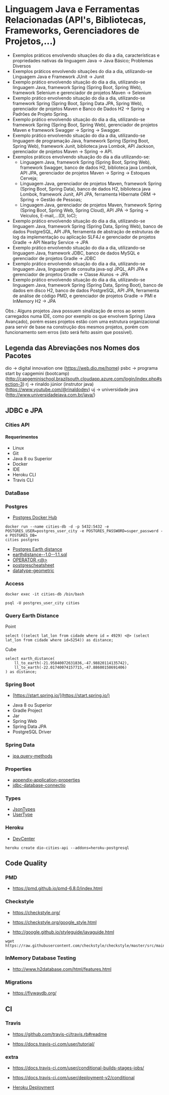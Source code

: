 # Linguagem Java e Ferramentas Relacionadas (API's, Bibliotecas, Frameworks, Gerenciadores de Projetos,...)
- Exemplos práticos envolvendo situações do dia a dia, características e propriedades nativas da linguagem Java -> Java Básico; Problemas Diversos
- Exemplos práticos envolvendo situações do dia a dia, utilizando-se Linguagem Java e Framework JUnit -> Junit
- Exemplo prático envolvendo situação do dia a dia, utilizando-se linguagem Java, framework Spring (Spring Boot, Spring Web), framework 
  Selenium e gerenciador de projetos Maven -> Selenium
- Exemplo prático envolvendo situação do dia a dia, utilizando-se framework Spring (Spring Boot, Spring Data JPA, Spring Web), gerenciador
  de projetos Maven e Banco de Dados H2 -> Spring -> Padrões de Projeto Spring.
- Exemplo prático envolvendo situação do dia a dia, utilizando-se framework Spring (Spring Boot, Spring Web), gerenciador de projetos Maven 
  e framework Swagger -> Spring -> Swagger.
- Exemplo prático envolvendo situação do dia a dia, utilizando-se linguagem de programação Java, framework Spring (Spring Boot, Spring Web),
  framework Junit, biblioteca java Lombok, API Jackson, gerenciador de projetos Maven -> Spring -> API.
- Exemplos práticos envolvendo situação do dia a dia utilizando-se:
  - Linguagem Java, framework Spring (Spring Boot, Spring Web), framework Swagger, banco de dados H2, biblioteca java Lombok, API JPA, 
    gerenciador de projetos Maven -> Spring -> Estoques Cerveja;
  - Linguagem Java, gerenciador de projetos Maven, framework Spring (Spring Boot, Spring Data), banco de dados H2, biblioteca java Lombok, 
    framework Junit, API JPA, ferramenta Hibernate ORM -> Spring -> Gestão de Pessoas;
  - Linguagem Java, gerenciador de projetos Maven, framework Spring (Spring Boot, Spring Web, Spring Cloud), API JPA -> Spring -> Veículos,
    E-mail,...(DI, IoC);
- Exemplo prático envolvendo situação do dia a dia, utilizando-se linguagem Java, framework Spring (Spring Data, Spring Web), banco de dados
  PostgreSQL, API JPA, ferramenta de abstração de estruturas de log da implementação ou aplicação SLF4J e gerenciador de projetos Gradle -> 
  API Nearby Service -> JPA
- Exemplo prático envolvendo situação do dia a dia, utilizando-se linguagem Java, framework JDBC, banco de dados MySQL e gerenciador de
  projetos Gradle -> JDBC
- Exemplo prático envolvendo situação do dia a dia, utilizando-se linguagem Java, linguagem de consulta java-sql JPQL, API JPA e gerenciador
  de projetos Gradle -> Classe Alunos -> JPA
- Exemplo prático envolvendo situação do dia a dia, utilizando-se linguagem Java, framework Spring (Spring Data, Spring Boot), banco de dados
  em disco H2, banco de dados PostgreSQL, API JPA, ferramenta de análise de código PMD, e gerenciador de projetos Gradle -> PMI e InMemory H2
  -> JPA

Obs.: Alguns projetos Java possuem sinalização de erros ao serem carregados numa IDE, como por exemplo os que envolvem Spring (Java Avançado), porém esses projetos estão com uma estrutura organizacional para servir de base na construção dos mesmos projetos, porém com funcionamento sem erros (isto será feito assim que possível).

## Legenda das Abreviações nos Nomes dos Pacotes

dio -> digital innovation one (https://web.dio.me/home)
psbc -> programa start by capgemini (bootcamp) (http://capgeminischool.brazilsouth.cloudapp.azure.com/login/index.php#section-3)
rj -> rinaldo júnior (instrutor java) (https://www.youtube.com/@rinaldodev)
uj -> universidade java (http://www.universidadejava.com.br/java/)

## JDBC e JPA
### Cities API

#### Requerimentos

* Linux
* Git
* Java 8 ou Superior
* Docker
* IDE
* Heroku CLI
* Travis CLI

### DataBase

### Postgres

* [Postgres Docker Hub](https://hub.docker.com/_/postgres)

```shell script
docker run --name cities-db -d -p 5432:5432 -e POSTGRES_USER=postgres_user_city -e POSTGRES_PASSWORD=super_password -e POSTGRES_DB=
cities postgres
```

* [Postgres Earth distance](https://www.postgresql.org/docs/current/earthdistance.html)
* [earthdistance--1.0--1.1.sql](https://github.com/postgres/postgres/blob/master/contrib/earthdistance/earthdistance--1.0--1.1.sql)
* [OPERATOR <@>](https://github.com/postgres/postgres/blob/master/contrib/earthdistance/earthdistance--1.1.sql)
* [postgrescheatsheet](https://postgrescheatsheet.com/#/tables)
* [datatype-geometric](https://www.postgresql.org/docs/current/datatype-geometric.html)

### Access

```shell script
docker exec -it cities-db /bin/bash

psql -U postgres_user_city cities
```

### Query Earth Distance

Point
```roomsql
select ((select lat_lon from cidade where id = 4929) <@> (select lat_lon from cidade where id=5254)) as distance;
```

Cube
```roomsql
select earth_distance(
    ll_to_earth(-21.95840072631836,-47.98820114135742), 
    ll_to_earth(-22.01740074157715,-47.88600158691406)
) as distance;
```

### Spring Boot

* [https://start.spring.io/](https://start.spring.io/)

+ Java 8 ou Superior
+ Gradle Project
+ Jar
+ Spring Web
+ Spring Data JPA
+ PostgreSQL Driver

### Spring Data

* [jpa.query-methods](https://docs.spring.io/spring-data/jpa/docs/current/reference/html/#jpa.query-methods)

### Properties

* [appendix-application-properties](https://docs.spring.io/spring-boot/docs/current/reference/html/appendix-application-properties.html)
* [jdbc-database-connectio](https://www.codejava.net/java-se/jdbc/jdbc-database-connection-url-for-common-databases)

### Types

* [JsonTypes](https://github.com/vladmihalcea/hibernate-types)
* [UserType](https://docs.jboss.org/hibernate/orm/3.5/api/org/hibernate/usertype/UserType.html)

### Heroku

* [DevCenter](https://devcenter.heroku.com/articles/getting-started-with-gradle-on-heroku)

```shell script
heroku create dio-cities-api --addons=heroku-postgresql
```

## Code Quality

### PMD

+ https://pmd.github.io/pmd-6.8.0/index.html

### Checkstyle

+ https://checkstyle.org/

+ https://checkstyle.org/google_style.html

+ http://google.github.io/styleguide/javaguide.html

```shell script
wget https://raw.githubusercontent.com/checkstyle/checkstyle/master/src/main/resources/google_checks.xml
```

### InMemory Database Testing

+ http://www.h2database.com/html/features.html


### Migrations

+ https://flywaydb.org/

## CI

### Travis
+ https://github.com/travis-ci/travis.rb#readme

+ https://docs.travis-ci.com/user/tutorial/

### extra

+ https://docs.travis-ci.com/user/conditional-builds-stages-jobs/
+ https://docs.travis-ci.com/user/deployment-v2/conditional

+ [Heroku Deployment](https://docs.travis-ci.com/user/deployment/heroku/)
